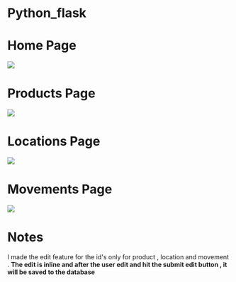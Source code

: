 # Python_flask
<h1>Home Page</h1>
<img src="https://user-images.githubusercontent.com/46220562/97902221-ef51da80-1d45-11eb-9af4-32a4fda8d5d7.png">
<h1>Products Page</h1>
<img src="https://user-images.githubusercontent.com/46220562/97902276-07c1f500-1d46-11eb-970a-4b091a92bd1c.png">
<h1>Locations Page</h1>
<img src="https://user-images.githubusercontent.com/46220562/97902316-15777a80-1d46-11eb-84c3-5511f6075262.png">
<h1>Movements Page</h1>
<img src="https://user-images.githubusercontent.com/46220562/97902342-232d0000-1d46-11eb-9bcd-f6dd3a1e3137.png">
<h1>Notes</h1>
<p>I made the edit feature for the id's only for product , location and movement . <b>The edit is inline and after the user edit and hit the submit edit button , it will be saved to the database</b></p>

